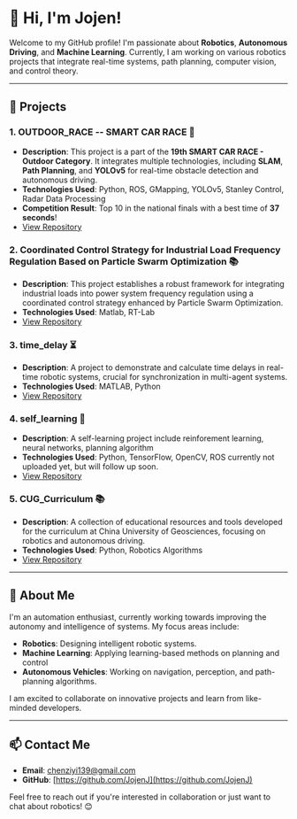 # 👋 Hi, I'm Jojen!

Welcome to my GitHub profile! I'm passionate about **Robotics**, **Autonomous Driving**, and **Machine Learning**. Currently, I am working on various robotics projects that integrate real-time systems, path planning, computer vision, and control theory.

---

## 🚀 **Projects**

### 1. **OUTDOOR_RACE -- SMART CAR RACE** 🚗
   - **Description**: This project is a part of the **19th SMART CAR RACE - Outdoor Category**. It integrates multiple technologies, including **SLAM**, **Path Planning**, and **YOLOv5** for real-time obstacle detection and autonomous driving.
   - **Technologies Used**: Python, ROS, GMapping, YOLOv5, Stanley Control, Radar Data Processing
   - **Competition Result**: Top 10 in the national finals with a best time of **37 seconds**!
   - [View Repository](https://github.com/JojenJ/OUTDOOR_RACE--SMART_CAR_RACE)
     
### 2. **Coordinated Control Strategy for Industrial Load Frequency Regulation Based on Particle Swarm Optimization** 📚
   - **Description**: This project establishes a robust framework for integrating industrial loads into power system frequency regulation using a coordinated control strategy enhanced by Particle Swarm Optimization.
   - **Technologies Used**: Matlab, RT-Lab
   - [View Repository](https://github.com/JojenJ/Coordinated-Control-Strategy-for-Industrial-Load-Frequency-Regulation-Based-on-PSO)

### 3. **time_delay** ⏳
   - **Description**: A project to demonstrate and calculate time delays in real-time robotic systems, crucial for synchronization in multi-agent systems.
   - **Technologies Used**: MATLAB, Python
   - [View Repository](https://github.com/JojenJ/time_delay)

### 4. **self_learning** 🤖
   - **Description**: A self-learning project include reinforement learning, neural networks, planning algorithm
   - **Technologies Used**: Python, TensorFlow, OpenCV, ROS
     currently not uploaded yet, but will follow up soon.
   - [View Repository](https://github.com/JojenJ/self_learning)
     
### 5. **CUG_Curriculum** 📚
   - **Description**: A collection of educational resources and tools developed for the curriculum at China University of Geosciences, focusing on robotics and autonomous driving.
   - **Technologies Used**: Python, Robotics Algorithms
   - [View Repository](https://github.com/JojenJ/CUG_Curriculum)
---

## 🌱 **About Me**

I'm an automation enthusiast, currently working towards improving the autonomy and intelligence of systems. My focus areas include:

- **Robotics**: Designing intelligent robotic systems.
- **Machine Learning**: Applying learning-based methods on planning and control
- **Autonomous Vehicles**: Working on navigation, perception, and path-planning algorithms.

I am excited to collaborate on innovative projects and learn from like-minded developers.

---

## 📫 **Contact Me**

- **Email**: chenziyi139@gmail.com
- **GitHub**: [https://github.com/JojenJ](https://github.com/JojenJ)

Feel free to reach out if you're interested in collaboration or just want to chat about robotics! 😊
